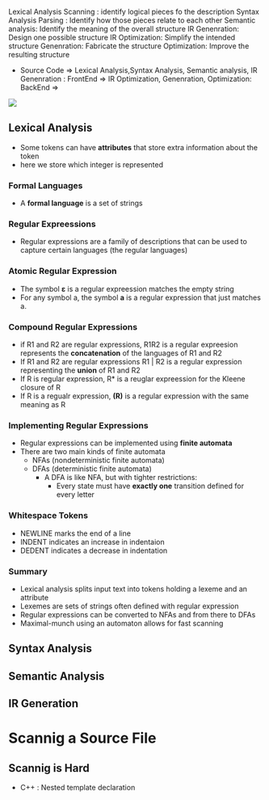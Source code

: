
Lexical Analysis Scanning : identify logical pieces fo the description
Syntax Analysis Parsing : Identify how those pieces relate to each other
Semantic analysis: Identify the meaning of the overall structure
IR Genenration: Design one possible structure
IR Optimization: Simplify the intended structure
Genenration: Fabricate the structure
Optimization: Improve the resulting structure

* Source Code => Lexical Analysis,Syntax Analysis, Semantic analysis, IR Genenration : FrontEnd => IR Optimization, Genenration, Optimization: BackEnd => 

![](https://i.imgur.com/tbiZVxF.png)

## Lexical Analysis
* Some tokens can have **attributes** that store extra information about the token
* here we store which integer is represented

### Formal Languages
- A **formal language** is a set of strings

### Regular Expreessions
* Regular expressions are a family of descriptions that can be used to capture certain languages (the regular languages)

### Atomic Regular Expression
- The symbol **ε** is a regular expreession matches the empty string
- For any symbol a, the symbol **a** is a regular expression that just matches a.

### Compound Regular Expressions
- if R1 and R2 are regular expressions, R1R2 is a regular expreesion represents the **concatenation** of the languages of R1 and R2
- If R1 and R2 are regular expressions R1 | R2 is a regular expression representing the **union** of R1 and R2
- If R is regular expression, R* is a reuglar expreession for the Kleene closure of R
- If R is a regualr expression, **(R)** is a regular expression with the same meaning as R

### Implementing Regular Expressions
* Regular expressions can be implemented using **finite automata**
* There are two main kinds of finite automata
	* NFAs (nondeterministic finite automata)
	* DFAs (deterministic finite automata)
		* A DFA is like NFA, but with tighter restrictions:
			* Every state must have **exactly one** transition defined for every letter

### Whitespace Tokens
- NEWLINE marks the end of a line
- INDENT indicates an increase in indentaion
- DEDENT indicates a decrease in indentation

### Summary
- Lexical analysis splits input text into tokens holding a lexeme and an attribute
- Lexemes are sets of strings often defined with regular expression
- Regular expressions can be converted to NFAs and from there to DFAs
- Maximal-munch using an automaton allows for fast scanning
## Syntax Analysis

## Semantic Analysis

## IR Generation


# Scannig a Source File


## Scannig is Hard
* C++ : Nested template declaration
